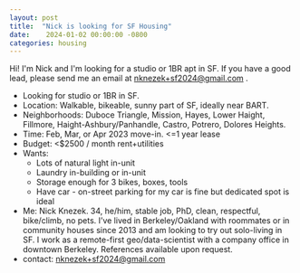 ```yaml
---
layout: post
title:  "Nick is looking for SF Housing"
date:    2024-01-02 00:00:00 -0800
categories: housing
---
```


Hi! I'm Nick and I'm looking for a studio or 1BR apt in SF.
If you have a good lead, please send me an email at nknezek+sf2024@gmail.com .

* Looking for studio or 1BR in SF.
* Location: Walkable, bikeable, sunny part of SF, ideally near BART.
* Neighborhoods: Duboce Triangle, Mission, Hayes, Lower Haight, Fillmore, Haight-Ashbury/Panhandle, Castro, Potrero, Dolores Heights.
* Time: Feb, Mar, or Apr 2023 move-in. <=1 year lease
* Budget: <$2500 / month rent+utilities
* Wants:
    * Lots of natural light in-unit
    * Laundry in-building or in-unit
    * Storage enough for 3 bikes, boxes, tools
    * Have car - on-street parking for my car is fine but dedicated spot is ideal
* Me: Nick Knezek. 34, he/him, stable job, PhD, clean, respectful, bike/climb, no pets. I’ve lived in Berkeley/Oakland with roommates or in community houses since 2013 and am looking to try out solo-living in SF. I work as a remote-first geo/data-scientist with a company office in downtown Berkeley. References available upon request.
* contact: nknezek+sf2024@gmail.com
